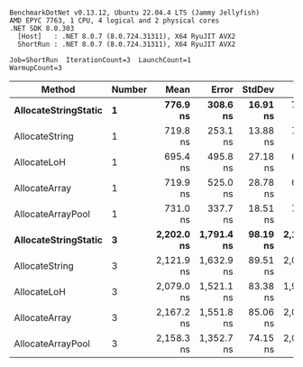 ```

BenchmarkDotNet v0.13.12, Ubuntu 22.04.4 LTS (Jammy Jellyfish)
AMD EPYC 7763, 1 CPU, 4 logical and 2 physical cores
.NET SDK 8.0.303
  [Host]   : .NET 8.0.7 (8.0.724.31311), X64 RyuJIT AVX2
  ShortRun : .NET 8.0.7 (8.0.724.31311), X64 RyuJIT AVX2

Job=ShortRun  IterationCount=3  LaunchCount=1  
WarmupCount=3  

```
| Method               | Number | Mean       | Error      | StdDev   | Min        | Max        | Gen0   | Gen1   | Allocated |
|--------------------- |------- |-----------:|-----------:|---------:|-----------:|-----------:|-------:|-------:|----------:|
| **AllocateStringStatic** | **1**      |   **776.9 ns** |   **308.6 ns** | **16.91 ns** |   **765.5 ns** |   **796.3 ns** | **0.0124** | **0.0114** |   **1.02 KB** |
| AllocateString       | 1      |   719.8 ns |   253.1 ns | 13.88 ns |   707.2 ns |   734.7 ns | 0.0124 | 0.0114 |   1.02 KB |
| AllocateLoH          | 1      |   695.4 ns |   495.8 ns | 27.18 ns |   678.3 ns |   726.7 ns | 0.0124 | 0.0114 |   1.02 KB |
| AllocateArray        | 1      |   719.9 ns |   525.0 ns | 28.78 ns |   686.7 ns |   738.1 ns | 0.0124 | 0.0114 |   1.02 KB |
| AllocateArrayPool    | 1      |   731.0 ns |   337.7 ns | 18.51 ns |   713.8 ns |   750.6 ns | 0.0124 | 0.0114 |   1.02 KB |
| **AllocateStringStatic** | **3**      | **2,202.0 ns** | **1,791.4 ns** | **98.19 ns** | **2,107.9 ns** | **2,303.8 ns** | **0.0343** | **0.0305** |   **3.07 KB** |
| AllocateString       | 3      | 2,121.9 ns | 1,632.9 ns | 89.51 ns | 2,047.8 ns | 2,221.4 ns | 0.0343 | 0.0305 |   3.07 KB |
| AllocateLoH          | 3      | 2,079.0 ns | 1,521.1 ns | 83.38 ns | 1,984.6 ns | 2,142.4 ns | 0.0343 | 0.0305 |   3.07 KB |
| AllocateArray        | 3      | 2,167.2 ns | 1,551.8 ns | 85.06 ns | 2,070.1 ns | 2,228.5 ns | 0.0343 | 0.0305 |   3.07 KB |
| AllocateArrayPool    | 3      | 2,158.3 ns | 1,352.7 ns | 74.15 ns | 2,077.7 ns | 2,223.5 ns | 0.0343 | 0.0305 |   3.07 KB |
